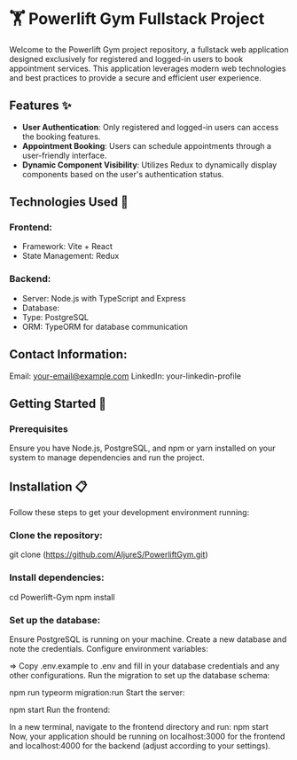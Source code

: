 # 🏋️ Powerlift Gym Fullstack Project
Welcome to the Powerlift Gym project repository, a fullstack web application designed exclusively for registered and logged-in users to book appointment services. This application leverages modern web technologies and best practices to provide a secure and efficient user experience.

## Features ✨
 - **User Authentication**: Only registered and logged-in users can access the booking features.
 - **Appointment Booking**: Users can schedule appointments through a user-friendly interface.
 - **Dynamic Component Visibility**: Utilizes Redux to dynamically display components based on the user's authentication status.

## Technologies Used 🔧
### Frontend:
 - Framework: Vite + React
 - State Management: Redux

### Backend:
 - Server: Node.js with TypeScript and Express
 - Database:
 - Type: PostgreSQL
 - ORM: TypeORM for database communication

## Contact Information:
Email: your-email@example.com
LinkedIn: your-linkedin-profile

## Getting Started 🚀
### Prerequisites
Ensure you have Node.js, PostgreSQL, and npm or yarn installed on your system to manage dependencies and run the project.

## Installation 📋
Follow these steps to get your development environment running:

### Clone the repository:
git clone (https://github.com/AljureS/PowerliftGym.git)

### Install dependencies:
cd Powerlift-Gym
npm install

### Set up the database:
Ensure PostgreSQL is running on your machine.
Create a new database and note the credentials.
Configure environment variables:

=> Copy .env.example to .env and fill in your database credentials and any other configurations.
Run the migration to set up the database schema:

npm run typeorm migration:run
Start the server:

npm start
Run the frontend:

In a new terminal, navigate to the frontend directory and run:
npm start
Now, your application should be running on localhost:3000 for the frontend and localhost:4000 for the backend (adjust according to your settings).
